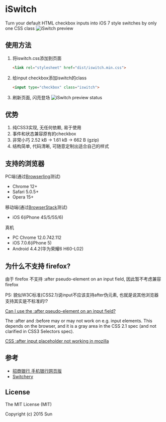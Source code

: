 # iSwitch
Turn your default HTML checkbox inputs into iOS 7 style switches by only one CSS class
![iSwitch preview](http://ufologist.github.io/iswitch/images/iswitch.gif "iSwitch preview")

## 使用方法
1. 将iswitch.css添加到页面
    ```html
    <link rel="stylesheet" href="dist/iswitch.min.css">
    ```
2. 给input checkbox添加iswitch的class
    ```html
    <input type="checkbox" class="iswitch">
    ```
3. 刷新页面, 闪亮登场
    ![iSwitch preview status](http://ufologist.github.io/iswitch/images/iswitch-preview-status.png "iSwitch preview status")

## 优势
1. 纯CSS3实现, 无任何依赖, 易于使用
2. 事件和状态兼容原有的checkbox
3. 非常小巧 2.52 kB → 1.61 kB → 662 B (gzip)
4. 结构简单, 代码清晰, 可随意定制出适合自己的样式

## 支持的浏览器
PC端(通过[Browserling](https://browserling.com)测试)
* Chrome 12+
* Safari 5.0.5+
* Opera 15+

移动端(通过[BrowserStack](http://www.browserstack.com/screenshots/b81dd1a9ed15689ba9dfb8174eaac189938b4977)测试)
* iOS 6(iPhone 4S/5/5S/6)

真机
* PC Chrome 12.0.742.112
* iOS 7.0.6(iPhone 5)
* Android 4.4.2(华为荣耀6 H60-L02)

## 为什么不支持 firefox?
由于 firefox 不支持 :after pseudo-element on an input field, 因此暂不考虑兼容 firefox


PS: 貌似W3C标准(CSS2.1)说input不应该支持after伪元素, 也就是说其他浏览器支持其实是不标准的!?

[Can I use the :after pseudo-element on an input field?](http://stackoverflow.com/questions/2587669/can-i-use-the-after-pseudo-element-on-an-input-field)


The :after and :before may or may not work on e.g. input elements. This depends on the browser, and it is a gray area in the CSS 2.1 spec (and not clarified in CSS3 Selectors spec).

[CSS :after input placeholder not working in mozilla](http://stackoverflow.com/questions/12834939/css-after-input-placeholder-not-working-in-mozilla)

## 参考
* [招商银行 手机银行网页版](https://mobile.cmbchina.com/MobileHtml/Login/LoginA.aspx)
* [Switchery](http://abpetkov.github.io/switchery/)

## License
The MIT License (MIT)

Copyright (c) 2015 Sun